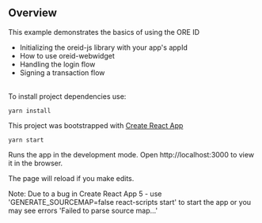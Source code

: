 ## Overview

This example demonstrates the basics of using the ORE ID

- Initializing the oreid-js library with your app's appId
- How to use oreid-webwidget
- Handling the login flow
- Signing a transaction flow
  <br><br>

To install project dependencies use:

```
yarn install
```

This project was bootstrapped with [Create React App](https://github.com/facebook/create-react-app)

    yarn start

Runs the app in the development mode.
Open http://localhost:3000 to view it in the browser.

The page will reload if you make edits.

Note: Due to a bug in Create React App 5 - use 'GENERATE_SOURCEMAP=false react-scripts start' to start the app or you may see errors 'Failed to parse source map...'
